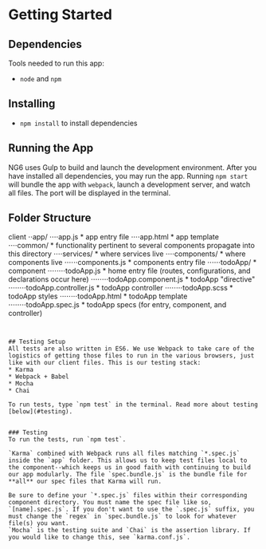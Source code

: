 

# Getting Started
## Dependencies
Tools needed to run this app:
* `node` and `npm`

## Installing
* `npm install` to install dependencies

## Running the App
NG6 uses Gulp to build and launch the development environment. After you have installed all dependencies, you may run the app. Running `npm start` will bundle the app with `webpack`, launch a development server, and watch all files. The port will be displayed in the terminal.


## Folder Structure

client
⋅⋅app/
⋅⋅⋅⋅app.js * app entry file
⋅⋅⋅⋅app.html * app template
⋅⋅⋅⋅common/ * functionality pertinent to several components propagate into this directory
⋅⋅⋅⋅services/ * where services live
⋅⋅⋅⋅components/ * where components live
⋅⋅⋅⋅⋅⋅components.js * components entry file
⋅⋅⋅⋅⋅⋅todoApp/ * component
⋅⋅⋅⋅⋅⋅⋅⋅todoApp.js * home entry file (routes, configurations, and declarations occur here)
⋅⋅⋅⋅⋅⋅⋅⋅todoApp.component.js * todoApp "directive"
⋅⋅⋅⋅⋅⋅⋅⋅todoApp.controller.js * todoApp controller
⋅⋅⋅⋅⋅⋅⋅⋅todoApp.scss * todoApp styles
⋅⋅⋅⋅⋅⋅⋅⋅todoApp.html * todoApp template
⋅⋅⋅⋅⋅⋅⋅⋅todoApp.spec.js * todoApp specs (for entry, component, and controller)
```
 
 
## Testing Setup
All tests are also written in ES6. We use Webpack to take care of the logistics of getting those files to run in the various browsers, just like with our client files. This is our testing stack:
* Karma
* Webpack + Babel
* Mocha
* Chai

To run tests, type `npm test` in the terminal. Read more about testing [below](#testing).

 
### Testing
To run the tests, run `npm test`.

`Karma` combined with Webpack runs all files matching `*.spec.js` inside the `app` folder. This allows us to keep test files local to the component--which keeps us in good faith with continuing to build our app modularly. The file `spec.bundle.js` is the bundle file for **all** our spec files that Karma will run.

Be sure to define your `*.spec.js` files within their corresponding component directory. You must name the spec file like so, `[name].spec.js`. If you don't want to use the `.spec.js` suffix, you must change the `regex` in `spec.bundle.js` to look for whatever file(s) you want.
`Mocha` is the testing suite and `Chai` is the assertion library. If you would like to change this, see `karma.conf.js`.

